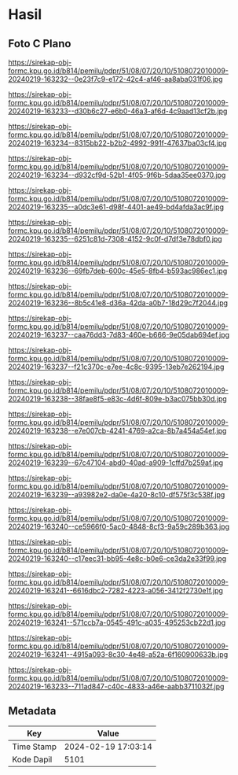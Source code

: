 # Hasil

## Foto C Plano

https://sirekap-obj-formc.kpu.go.id/b814/pemilu/pdpr/51/08/07/20/10/5108072010009-20240219-163232--0e23f7c9-e172-42c4-af46-aa8aba031f06.jpg

https://sirekap-obj-formc.kpu.go.id/b814/pemilu/pdpr/51/08/07/20/10/5108072010009-20240219-163233--d30b6c27-e6b0-46a3-af6d-4c9aad13cf2b.jpg

https://sirekap-obj-formc.kpu.go.id/b814/pemilu/pdpr/51/08/07/20/10/5108072010009-20240219-163234--8315bb22-b2b2-4992-991f-47637ba03cf4.jpg

https://sirekap-obj-formc.kpu.go.id/b814/pemilu/pdpr/51/08/07/20/10/5108072010009-20240219-163234--d932cf9d-52b1-4f05-9f6b-5daa35ee0370.jpg

https://sirekap-obj-formc.kpu.go.id/b814/pemilu/pdpr/51/08/07/20/10/5108072010009-20240219-163235--a0dc3e61-d98f-4401-ae49-bd4afda3ac9f.jpg

https://sirekap-obj-formc.kpu.go.id/b814/pemilu/pdpr/51/08/07/20/10/5108072010009-20240219-163235--6251c81d-7308-4152-9c0f-d7df3e78dbf0.jpg

https://sirekap-obj-formc.kpu.go.id/b814/pemilu/pdpr/51/08/07/20/10/5108072010009-20240219-163236--69fb7deb-600c-45e5-8fb4-b593ac986ec1.jpg

https://sirekap-obj-formc.kpu.go.id/b814/pemilu/pdpr/51/08/07/20/10/5108072010009-20240219-163236--8b5c41e8-d36a-42da-a0b7-18d29c7f2044.jpg

https://sirekap-obj-formc.kpu.go.id/b814/pemilu/pdpr/51/08/07/20/10/5108072010009-20240219-163237--caa76dd3-7d83-460e-b666-9e05dab694ef.jpg

https://sirekap-obj-formc.kpu.go.id/b814/pemilu/pdpr/51/08/07/20/10/5108072010009-20240219-163237--f21c370c-e7ee-4c8c-9395-13eb7e262194.jpg

https://sirekap-obj-formc.kpu.go.id/b814/pemilu/pdpr/51/08/07/20/10/5108072010009-20240219-163238--38fae8f5-e83c-4d6f-809e-b3ac075bb30d.jpg

https://sirekap-obj-formc.kpu.go.id/b814/pemilu/pdpr/51/08/07/20/10/5108072010009-20240219-163238--e7e007cb-4241-4769-a2ca-8b7a454a54ef.jpg

https://sirekap-obj-formc.kpu.go.id/b814/pemilu/pdpr/51/08/07/20/10/5108072010009-20240219-163239--67c47104-abd0-40ad-a909-1cffd7b259af.jpg

https://sirekap-obj-formc.kpu.go.id/b814/pemilu/pdpr/51/08/07/20/10/5108072010009-20240219-163239--a93982e2-da0e-4a20-8c10-df575f3c538f.jpg

https://sirekap-obj-formc.kpu.go.id/b814/pemilu/pdpr/51/08/07/20/10/5108072010009-20240219-163240--ce5966f0-5ac0-4848-8cf3-9a59c289b363.jpg

https://sirekap-obj-formc.kpu.go.id/b814/pemilu/pdpr/51/08/07/20/10/5108072010009-20240219-163240--c17eec31-bb95-4e8c-b0e6-ce3da2e33f99.jpg

https://sirekap-obj-formc.kpu.go.id/b814/pemilu/pdpr/51/08/07/20/10/5108072010009-20240219-163241--6616dbc2-7282-4223-a056-3412f2730e1f.jpg

https://sirekap-obj-formc.kpu.go.id/b814/pemilu/pdpr/51/08/07/20/10/5108072010009-20240219-163241--571ccb7a-0545-491c-a035-495253cb22d1.jpg

https://sirekap-obj-formc.kpu.go.id/b814/pemilu/pdpr/51/08/07/20/10/5108072010009-20240219-163241--4915a093-8c30-4e48-a52a-6f160900633b.jpg

https://sirekap-obj-formc.kpu.go.id/b814/pemilu/pdpr/51/08/07/20/10/5108072010009-20240219-163233--711ad847-c40c-4833-a46e-aabb3711032f.jpg


## Metadata

| Key        | Value               |
| ---------- | ------------------- |
| Time Stamp | 2024-02-19 17:03:14 |
| Kode Dapil | 5101                |



